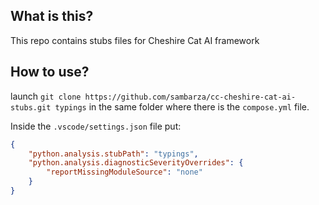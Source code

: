 ## What is this?
This repo contains stubs files for Cheshire Cat AI framework

## How to use?
launch `git clone https://github.com/sambarza/cc-cheshire-cat-ai-stubs.git typings` in the same folder where there is the `compose.yml` file.

Inside the `.vscode/settings.json` file put:
``` json
{
    "python.analysis.stubPath": "typings",
    "python.analysis.diagnosticSeverityOverrides": {
        "reportMissingModuleSource": "none"
    }
}
```

